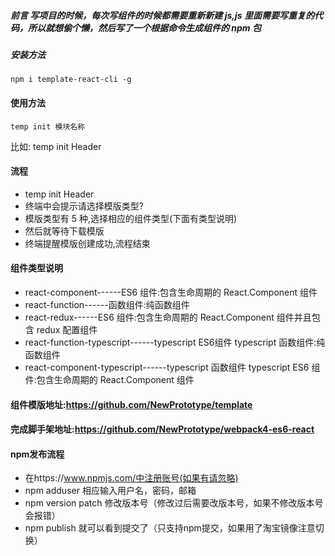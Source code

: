 ##### 前言 写项目的时候，每次写组件的时候都需要重新新建 js,js 里面需要写重复的代码，所以就想偷个懒，然后写了一个根据命令生成组件的 npm 包

##### 安装方法

```
npm i template-react-cli -g
```

#### 使用方法

```
temp init 模块名称
```

比如: temp init Header

#### 流程

- temp init Header
- 终端中会提示请选择模版类型?
- 模版类型有 5 种,选择相应的组件类型(下面有类型说明)
- 然后就等待下载模版
- 终端提醒模版创建成功,流程结束

#### 组件类型说明

- react-component------ES6 组件:包含生命周期的 React.Component 组件
- react-function------函数组件:纯函数组件
- react-redux------ES6 组件:包含生命周期的 React.Component 组件并且包含 redux 配置组件
- react-function-typescript------typescript ES6组件   typescript 函数组件:纯函数组件
- react-component-typescript------typescript 函数组件  typescript ES6 组件:包含生命周期的 React.Component 组件

#### 组件模版地址:https://github.com/NewPrototype/template 
#### 完成脚手架地址:https://github.com/NewPrototype/webpack4-es6-react

#### npm发布流程

- 在https://www.npmjs.com/中注册账号(如果有请忽略)
- npm adduser 相应输入用户名，密码，邮箱
- npm version patch 修改版本号（修改过后需要改版本号，如果不修改版本号会报错）
- npm publish 就可以看到提交了（只支持npm提交，如果用了淘宝镜像注意切换）





